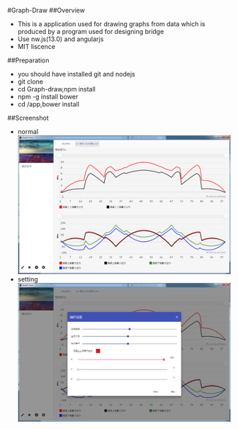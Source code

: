 #Graph-Draw
##Overview
* This is a application used for drawing graphs from data which is produced by a program used for designing bridge
* Use nw.js(13.0) and angularjs
* MIT liscence

##Preparation
* you should have installed git and nodejs
* git clone
* cd Graph-draw,npm install
* npm -g install bower
* cd /app,bower install

##Screenshot
* normal
 ![normal](./screenshot/normal.png)
* setting
 ![setting](./screenshot/setting.png) 